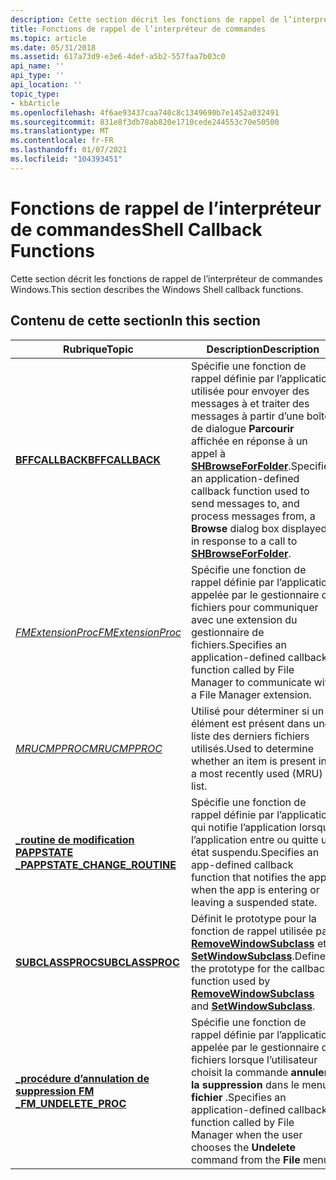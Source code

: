 ```yaml
---
description: Cette section décrit les fonctions de rappel de l’interpréteur de commandes Windows.
title: Fonctions de rappel de l’interpréteur de commandes
ms.topic: article
ms.date: 05/31/2018
ms.assetid: 617a73d9-e3e6-4def-a5b2-557faa7b03c0
api_name: ''
api_type: ''
api_location: ''
topic_type:
- kbArticle
ms.openlocfilehash: 4f6ae93437caa740c8c1349690b7e1452a032491
ms.sourcegitcommit: 831e8f3db78ab820e1710cede244553c70e50500
ms.translationtype: MT
ms.contentlocale: fr-FR
ms.lasthandoff: 01/07/2021
ms.locfileid: "104393451"
---
```

# <a name="shell-callback-functions"></a><span data-ttu-id="2ca22-103">Fonctions de rappel de l’interpréteur de commandes</span><span class="sxs-lookup"><span data-stu-id="2ca22-103">Shell Callback Functions</span></span>

<span data-ttu-id="2ca22-104">Cette section décrit les fonctions de rappel de l’interpréteur de commandes Windows.</span><span class="sxs-lookup"><span data-stu-id="2ca22-104">This section describes the Windows Shell callback functions.</span></span>

## <a name="in-this-section"></a><span data-ttu-id="2ca22-105">Contenu de cette section</span><span class="sxs-lookup"><span data-stu-id="2ca22-105">In this section</span></span>



| <span data-ttu-id="2ca22-106">Rubrique</span><span class="sxs-lookup"><span data-stu-id="2ca22-106">Topic</span></span>                                                                     | <span data-ttu-id="2ca22-107">Description</span><span class="sxs-lookup"><span data-stu-id="2ca22-107">Description</span></span>                                                                                                                                                                                                                   |
|---------------------------------------------------------------------------|-------------------------------------------------------------------------------------------------------------------------------------------------------------------------------------------------------------------------------|
| <span data-ttu-id="2ca22-108">[**BFFCALLBACK**](/previous-versions/windows/desktop/legacy/bb762598(v=vs.85))</span><span class="sxs-lookup"><span data-stu-id="2ca22-108">[**BFFCALLBACK**](/previous-versions/windows/desktop/legacy/bb762598(v=vs.85))</span></span><br/>                      | <span data-ttu-id="2ca22-109">Spécifie une fonction de rappel définie par l’application utilisée pour envoyer des messages à et traiter des messages à partir d’une boîte de dialogue **Parcourir** affichée en réponse à un appel à [**SHBrowseForFolder**](/windows/desktop/api/shlobj_core/nf-shlobj_core-shbrowseforfoldera).</span><span class="sxs-lookup"><span data-stu-id="2ca22-109">Specifies an application-defined callback function used to send messages to, and process messages from, a **Browse** dialog box displayed in response to a call to [**SHBrowseForFolder**](/windows/desktop/api/shlobj_core/nf-shlobj_core-shbrowseforfoldera).</span></span><br/> |
| [<span data-ttu-id="2ca22-110">*FMExtensionProc*</span><span class="sxs-lookup"><span data-stu-id="2ca22-110">*FMExtensionProc*</span></span>](fmextensionproc.md)<br/>                       | <span data-ttu-id="2ca22-111">Spécifie une fonction de rappel définie par l’application appelée par le gestionnaire de fichiers pour communiquer avec une extension du gestionnaire de fichiers.</span><span class="sxs-lookup"><span data-stu-id="2ca22-111">Specifies an application-defined callback function called by File Manager to communicate with a File Manager extension.</span></span><br/>                                                                                            |
| [<span data-ttu-id="2ca22-112">*MRUCMPPROC*</span><span class="sxs-lookup"><span data-stu-id="2ca22-112">*MRUCMPPROC*</span></span>](mrucmpproc.md)<br/>                                 | <span data-ttu-id="2ca22-113">Utilisé pour déterminer si un élément est présent dans une liste des derniers fichiers utilisés.</span><span class="sxs-lookup"><span data-stu-id="2ca22-113">Used to determine whether an item is present in a most recently used (MRU) list.</span></span><br/>                                                                                                                                   |
| [<span data-ttu-id="2ca22-114">**\_routine de modification PAPPSTATE \_**</span><span class="sxs-lookup"><span data-stu-id="2ca22-114">**PAPPSTATE\_CHANGE\_ROUTINE**</span></span>](/windows/desktop/api/appnotify/nc-appnotify-pappstate_change_routine)<br/> | <span data-ttu-id="2ca22-115">Spécifie une fonction de rappel définie par l’application qui notifie l’application lorsque l’application entre ou quitte un état suspendu.</span><span class="sxs-lookup"><span data-stu-id="2ca22-115">Specifies an app-defined callback function that notifies the app when the app is entering or leaving a suspended state.</span></span><br/>                                                                                            |
| [<span data-ttu-id="2ca22-116">**SUBCLASSPROC**</span><span class="sxs-lookup"><span data-stu-id="2ca22-116">**SUBCLASSPROC**</span></span>](/windows/win32/api/commctrl/nc-commctrl-subclassproc)<br/>                  | <span data-ttu-id="2ca22-117">Définit le prototype pour la fonction de rappel utilisée par [**RemoveWindowSubclass**](/windows/desktop/api/Commctrl/nf-commctrl-removewindowsubclass) et [**SetWindowSubclass**](/windows/desktop/api/Commctrl/nf-commctrl-setwindowsubclass).</span><span class="sxs-lookup"><span data-stu-id="2ca22-117">Defines the prototype for the callback function used by [**RemoveWindowSubclass**](/windows/desktop/api/Commctrl/nf-commctrl-removewindowsubclass) and [**SetWindowSubclass**](/windows/desktop/api/Commctrl/nf-commctrl-setwindowsubclass).</span></span><br/>                                                   |
| [<span data-ttu-id="2ca22-118">**\_procédure d’annulation de suppression FM \_**</span><span class="sxs-lookup"><span data-stu-id="2ca22-118">**FM\_UNDELETE\_PROC**</span></span>](undeletefile.md)<br/>                     | <span data-ttu-id="2ca22-119">Spécifie une fonction de rappel définie par l’application appelée par le gestionnaire de fichiers lorsque l’utilisateur choisit la commande **annuler la suppression** dans le menu **fichier** .</span><span class="sxs-lookup"><span data-stu-id="2ca22-119">Specifies an application-defined callback function called by File Manager when the user chooses the **Undelete** command from the **File** menu.</span></span><br/>                                                                   |



 

 

 
